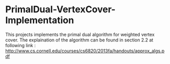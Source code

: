 # PrimalDual-VertexCover-Implementation
This projects implements the primal dual algorithm for weighted vertex cover.
The explaination of the algorithm can be found in section 2.2 at following link :
http://www.cs.cornell.edu/courses/cs6820/2013fa/handouts/approx_algs.pdf

